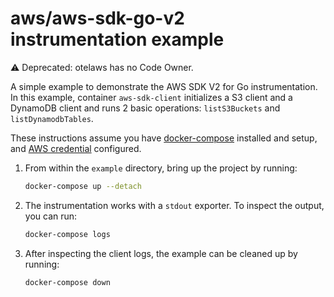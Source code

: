 # aws/aws-sdk-go-v2 instrumentation example

:warning: Deprecated: otelaws has no Code Owner.

A simple example to demonstrate the AWS SDK V2 for Go instrumentation. In this example, container `aws-sdk-client` initializes a S3 client and a DynamoDB client and runs 2 basic operations: `listS3Buckets` and `listDynamodbTables`.


These instructions assume you have
[docker-compose](https://docs.docker.com/compose/) installed and setup, and [AWS credential](https://docs.aws.amazon.com/cli/latest/userguide/cli-configure-files.html) configured.

1. From within the `example` directory, bring up the project by running:

    ```sh
    docker-compose up --detach
    ```

2. The instrumentation works with a `stdout` exporter. To inspect the output, you can run:

    ```sh
    docker-compose logs
    ```
3. After inspecting the client logs, the example can be cleaned up by running:

    ```sh
    docker-compose down
    ```
